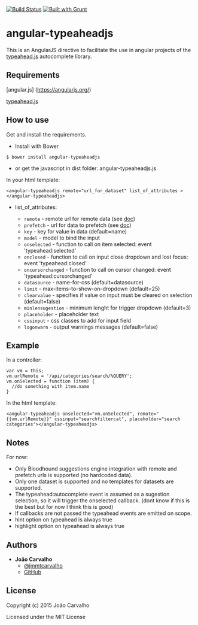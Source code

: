 [![Build Status](https://travis-ci.org/borntorun/angular-typeaheadjs.svg?branch=master)](https://travis-ci.org/borntorun/angular-typeaheadjs)
[![Built with Grunt](https://cdn.gruntjs.com/builtwith.png)](http://gruntjs.com/)

angular-typeaheadjs
=======================

This is an AngularJS directive to facilitate the use in angular projects of the [typeahead.js](https://github.com/twitter/typeahead.js) autocomplete library.

Requirements
---------------

[angular.js] (https://angularjs.org/)

[typeahead.js](https://github.com/twitter/typeahead.js)

How to use
---------------

Get and install the requirements.

* Install with Bower

```
$ bower install angular-typeaheadjs
```

* or get the javascript in dist folder: angular-typeaheadjs.js

In your html template:
```
<angular-typeaheadjs remote="url_for_dataset" list_of_attributes ></angular-typeaheadjs>
``` 

* list_of_attributes:

  * `remote` - remote url for remote data (see [doc](https://github.com/borntorun/typeahead.js/blob/master/doc/bloodhound.md#remote))
  * `prefetch` - url for data to prefetch (see [doc](https://github.com/borntorun/typeahead.js/blob/master/doc/bloodhound.md#prefetch))
  * `key` - key for value in data (default=name)
  * `model` - model to bind the input
  * `onselected` - function to call on item selected: event 'typeahead:selected'
  * `onclosed` - function to call on input close dropdown and lost focus: event 'typeahead:closed'
  * `oncursorchanged` - function to call on cursor changed: event 'typeahead:cursorchanged'
  * `datasource` - name-for-css (default=datasource)
  * `limit` - max-items-to-show-on-dropdown (default=25)
  * `clearvalue` - specifies if value on input must be cleared on selection (default=false)
  * `minlensugestion` - minimum lenght for trigger dropdown (default=3)
  * `placeholder` - placeholder text
  * `cssinput` - css classes to add for input field
  * `logonwarn` - output warnings messages (default=false)

Example
---------------

In a controller:
```
var vm = this;
vm.urlRemote = '/api/categories/search/%QUERY';
vm.onSelected = function (item) {
  //do something with item.name
}
```

In the html template:
```
<angular-typeaheadjs onselected="vm.onSelected", remote="{{vm.urlRemote}}" cssinput="searchfiltercat", placeholder="search categories"></angular-typeaheadjs>
``` 

Notes
---------------

For now:

* Only Bloodhound suggestions engine integration with remote and prefetch urls is supported (no hardcoded data).
* Only one dataset is supported and no templates for datasets are supported.
* The typeahead:autocomplete event is assumed as a sugestion selection, so it will trigger the onselected callback. (dont know if this is the best but for now I think this is good)
* If callbacks are not passed the typeahead events are emitted on scope.
* hint option on typeahead is always true
* highlight option  on typeahead is always true


Authors
-------

* **João Carvalho** 
  * [@jmmtcarvalho](https://twitter.com/jmmtcarvalho) 
  * [GitHub](https://github.com/borntorun)

License
-------

Copyright (c) 2015 João Carvalho

Licensed under the MIT License
